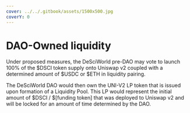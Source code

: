 ```yaml
---
cover: ../../.gitbook/assets/1500x500.jpg
coverY: 0
---
```


# DAO-Owned liquidity

Under proposed measures, the DeSciWorld pre-DAO may vote to launch 100% of the $DSCI token supply onto Uniswap v2 coupled with a determined amount of $USDC or $ETH in liquidity pairing.&#x20;

The DeSciWorld DAO would then own the UNI-V2 LP token that is issued upon formation of a Liquidity Pool. This LP would represent the initial amount of $DSCI / $\[funding token] that was deployed to Uniswap v2 and will be locked for an amount of time determined by the DAO.
